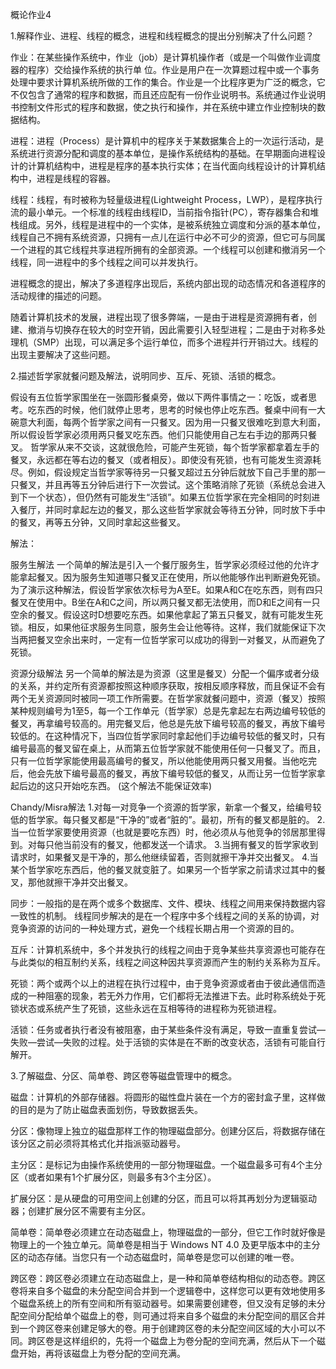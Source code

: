 概论作业4 

1.解释作业、进程、线程的概念，进程和线程概念的提出分别解决了什么问题？

作业：在某些操作系统中，作业（job）是计算机操作者（或是一个叫做作业调度器的程序）交给操作系统的执行单    位。作业是用户在一次算题过程中或一个事务处理中要求计算机系统所做的工作的集合。作业是一个比程序更为广泛的概念，它不仅包含了通常的程序和数据，而且还应配有一份作业说明书。系统通过作业说明书控制文件形式的程序和数据，使之执行和操作，并在系统中建立作业控制块的数据结构。

进程：进程（Process）是计算机中的程序关于某数据集合上的一次运行活动，是系统进行资源分配和调度的基本单位，是操作系统结构的基础。在早期面向进程设计的计算机结构中，进程是程序的基本执行实体；在当代面向线程设计的计算机结构中，进程是线程的容器。

线程：线程，有时被称为轻量级进程(Lightweight Process，LWP），是程序执行流的最小单元。一个标准的线程由线程ID，当前指令指针(PC），寄存器集合和堆栈组成。另外，线程是进程中的一个实体，是被系统独立调度和分派的基本单位，线程自己不拥有系统资源，只拥有一点儿在运行中必不可少的资源，但它可与同属一个进程的其它线程共享进程所拥有的全部资源。一个线程可以创建和撤消另一个线程，同一进程中的多个线程之间可以并发执行。

进程概念的提出，解决了多道程序出现后，系统内部出现的动态情况和各道程序的活动规律的描述的问题。

随着计算机技术的发展，进程出现了很多弊端，一是由于进程是资源拥有者，创建、撤消与切换存在较大的时空开销，因此需要引入轻型进程；二是由于对称多处理机（SMP）出现，可以满足多个运行单位，而多个进程并行开销过大。线程的出现主要解决了这些问题。

2.描述哲学家就餐问题及解法，说明同步、互斥、死锁、活锁的概念。

假设有五位哲学家围坐在一张圆形餐桌旁，做以下两件事情之一：吃饭，或者思考。吃东西的时候，他们就停止思考，思考的时候也停止吃东西。餐桌中间有一大碗意大利面，每两个哲学家之间有一只餐叉。因为用一只餐叉很难吃到意大利面，所以假设哲学家必须用两只餐叉吃东西。他们只能使用自己左右手边的那两只餐叉。
哲学家从来不交谈，这就很危险，可能产生死锁，每个哲学家都拿着左手的餐叉，永远都在等右边的餐叉（或者相反）。即使没有死锁，也有可能发生资源耗尽。例如，假设规定当哲学家等待另一只餐叉超过五分钟后就放下自己手里的那一只餐叉，并且再等五分钟后进行下一次尝试。这个策略消除了死锁（系统总会进入到下一个状态），但仍然有可能发生“活锁”。如果五位哲学家在完全相同的时刻进入餐厅，并同时拿起左边的餐叉，那么这些哲学家就会等待五分钟，同时放下手中的餐叉，再等五分钟，又同时拿起这些餐叉。

解法：

服务生解法
一个简单的解法是引入一个餐厅服务生，哲学家必须经过他的允许才能拿起餐叉。因为服务生知道哪只餐叉正在使用，所以他能够作出判断避免死锁。
为了演示这种解法，假设哲学家依次标号为A至E。如果A和C在吃东西，则有四只餐叉在使用中。B坐在A和C之间，所以两只餐叉都无法使用，而D和E之间有一只空余的餐叉。假设这时D想要吃东西。如果他拿起了第五只餐叉，就有可能发生死锁。相反，如果他征求服务生同意，服务生会让他等待。这样，我们就能保证下次当两把餐叉空余出来时，一定有一位哲学家可以成功的得到一对餐叉，从而避免了死锁。

资源分级解法
另一个简单的解法是为资源（这里是餐叉）分配一个偏序或者分级的关系，并约定所有资源都按照这种顺序获取，按相反顺序释放，而且保证不会有两个无关资源同时被同一项工作所需要。在哲学家就餐问题中，资源（餐叉）按照某种规则编号为1至5，每一个工作单元（哲学家）总是先拿起左右两边编号较低的餐叉，再拿编号较高的。用完餐叉后，他总是先放下编号较高的餐叉，再放下编号较低的。在这种情况下，当四位哲学家同时拿起他们手边编号较低的餐叉时，只有编号最高的餐叉留在桌上，从而第五位哲学家就不能使用任何一只餐叉了。而且，只有一位哲学家能使用最高编号的餐叉，所以他能使用两只餐叉用餐。当他吃完后，他会先放下编号最高的餐叉，再放下编号较低的餐叉，从而让另一位哲学家拿起后边的这只开始吃东西。
(这个解法不能保证效率)

Chandy/Misra解法
1.对每一对竞争一个资源的哲学家，新拿一个餐叉，给编号较低的哲学家。每只餐叉都是“干净的”或者“脏的”。最初，所有的餐叉都是脏的。
2.当一位哲学家要使用资源（也就是要吃东西）时，他必须从与他竞争的邻居那里得到。对每只他当前没有的餐叉，他都发送一个请求。
3.当拥有餐叉的哲学家收到请求时，如果餐叉是干净的，那么他继续留着，否则就擦干净并交出餐叉。
4.当某个哲学家吃东西后，他的餐叉就变脏了。如果另一个哲学家之前请求过其中的餐叉，那他就擦干净并交出餐叉。

同步：一般指的是在两个或多个数据库、文件、模块、线程之间用来保持数据内容一致性的机制。
线程同步解决的是在一个程序中多个线程之间的关系的协调，对竞争资源的访问的一种处理方式，避免一个线程长期占用一个资源的目的。

互斥：计算机系统中，多个并发执行的线程之间由于竞争某些共享资源也可能存在与此类似的相互制约关系，线程之间这种因共享资源而产生的制约关系称为互斥。

死锁：两个或两个以上的进程在执行过程中，由于竞争资源或者由于彼此通信而造成的一种阻塞的现象，若无外力作用，它们都将无法推进下去。此时称系统处于死锁状态或系统产生了死锁，这些永远在互相等待的进程称为死锁进程。

活锁：任务或者执行者没有被阻塞，由于某些条件没有满足，导致一直重复尝试—失败—尝试—失败的过程。处于活锁的实体是在不断的改变状态，活锁有可能自行解开。

3.了解磁盘、分区、简单卷、跨区卷等磁盘管理中的概念。

磁盘：计算机的外部存储器。将圆形的磁性盘片装在一个方的密封盒子里，这样做的目的是为了防止磁盘表面划伤，导致数据丢失。

分区：像物理上独立的磁盘那样工作的物理磁盘部分。创建分区后，将数据存储在该分区之前必须将其格式化并指派驱动器号。

主分区：是标记为由操作系统使用的一部分物理磁盘。一个磁盘最多可有4个主分区（或者如果有1个扩展分区，则最多有3个主分区）。

扩展分区：是从硬盘的可用空间上创建的分区，而且可以将其再划分为逻辑驱动器；创建扩展分区不需要有主分区。

简单卷：简单卷必须建立在动态磁盘上，物理磁盘的一部分，但它工作时就好像是物理上的一个独立单元。简单卷是相当于 Windows NT 4.0 及更早版本中的主分区的动态存储。当您只有一个动态磁盘时，简单卷是您可以创建的唯一卷。

跨区卷：跨区卷必须建立在动态磁盘上，是一种和简单卷结构相似的动态卷。跨区卷将来自多个磁盘的未分配空间合并到一个逻辑卷中，这样您可以更有效地使用多个磁盘系统上的所有空间和所有驱动器号。如果需要创建卷，但又没有足够的未分配空间分配给单个磁盘上的卷，则可通过将来自多个磁盘的未分配空间的扇区合并到一个跨区卷来创建足够大的卷。用于创建跨区卷的未分配空间区域的大小可以不同。跨区卷是这样组织的，先将一个磁盘上为卷分配的空间充满，然后从下一个磁盘开始，再将该磁盘上为卷分配的空间充满。


